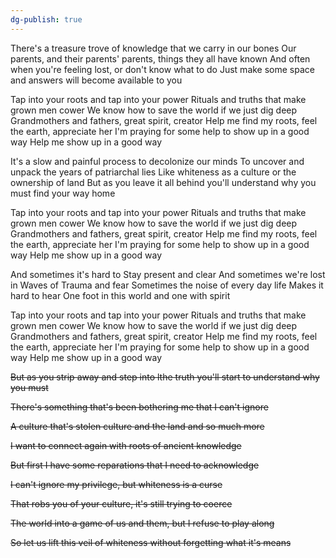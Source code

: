 ```yaml
---
dg-publish: true
---
```

There's a treasure trove of knowledge that we carry in our bones
Our parents, and their parents' parents, things they all have known
And often when you're feeling lost, or don't know what to do
Just make some space and answers will become available to you

Tap into your roots and tap into your power
Rituals and truths that make grown men cower
We know how to save the world if we just dig deep
Grandmothers and fathers, great spirit, creator
Help me find my roots, feel the earth, appreciate her
I'm praying for some help to show up in a good way
Help me show up in a good way

It's a slow and painful process to decolonize our minds
To uncover and unpack the years of patriarchal lies
Like whiteness as a culture or the ownership of land
But as you leave it all behind you'll understand why you must find your
way home

Tap into your roots and tap into your power
Rituals and truths that make grown men cower
We know how to save the world if we just dig deep
Grandmothers and fathers, great spirit, creator
Help me find my roots, feel the earth, appreciate her
I'm praying for some help to show up in a good way
Help me show up in a good way

And sometimes it's hard to
Stay present and clear
And sometimes we're lost in
Waves of Trauma and fear
Sometimes the noise of every day life
Makes it hard to hear
One foot in this world and one with spirit

Tap into your roots and tap into your power
Rituals and truths that make grown men cower
We know how to save the world if we just dig deep
Grandmothers and fathers, great spirit, creator
Help me find my roots, feel the earth, appreciate her
I'm praying for some help to show up in a good way
Help me show up in a good way

~~But as you strip away and step into lthe truth you'll start to
understand why you must~~

~~There's something that's been bothering me that I can't ignore~~

~~A culture that's stolen culture and the land and so much more~~

~~I want to connect again with roots of ancient knowledge~~

~~But first I have some reparations that I need to acknowledge~~

~~I can't ignore my privilege, but whiteness is a curse~~

~~That robs you of your culture, it's still trying to coerce~~

~~The world into a game of us and them, but I refuse to play along~~

~~So let us lift this veil of whiteness without forgetting what it's
means~~
